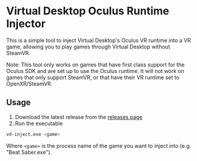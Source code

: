 # Virtual Desktop Oculus Runtime Injector

This is a simple tool to inject Virtual Desktop's Oculus VR runtime into a VR game, allowing you to play games through Virtual Desktop without
SteamVR.

Note: This tool only works on games that have first class support for the Oculus SDK and are set up to use the Oculus runtime. It will not work on games that only support SteamVR, or that have their VR runtime set to OpenXR/SteamVR.

## Usage

1. Download the latest release from the [releases page](https://swag.com)
2. Run the executable

```bash
vd-inject.exe <game>
```

Where `<game>` is the process name of the game you want to inject into (e.g. "Beat Saber.exe").
